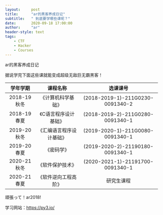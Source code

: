 ```yaml
---
layout:     post
title:      "ar的黑客养成日记"
subtitle:   " 到底要学哪些课呢？"
date:       2020-09-18 17:00:00
author:     "ar"
header-style: text
tags:
    - CTF
    - Hacker
    - Courses
---
```


ar的黑客养成日记

据说学完下面这些课就能变成超级无敌巨无霸黑客！  

| 学年学期 | 课程名称 | 选课课号 |
| :----:| :----: | :----: |
| 2018-19秋冬 | 《计算机科学基础》 | (2018-2019-1)-211G0230-0091340-2 |
| 2018-19春夏 | 《C语言程序设计基础》 | (2018-2019-2)-211G0280-0091340-1 |
| 2019-20秋冬 | 《汇编语言程序设计基础》 | (2019-2020-1)-211G0080-0091340-1 |
| 2019-20春夏 | 《密码学》 | (2019-2020-2)-21190180-0091340-1 |
| 2020-21秋冬 | 《软件保护技术》 | (2020-2021-1)-21191700-0091340-1 |
| 2020-21春夏 | 《软件逆向工程高阶》 | 研究生课程 |

頑張って！ar2018!  

学习网站：https://py3.io/
